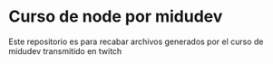 # Curso de node por midudev

Este repositorio es para recabar archivos generados por el curso de midudev transmitido en twitch
